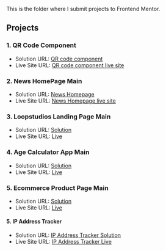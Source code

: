 This is the folder where I submit projects to Frontend Mentor.

## Projects
### 1. QR Code Component
- Solution URL: [QR code component](https://github.com/garyeung/Frontend-Mentor-Challenges/tree/master/qr-code-component-main)
- Live Site URL: [QR code component live site](https://garyeung.github.io/Frontend-Mentor-Challenges/qr-code-component-main/index.html)

### 2. News HomePage Main
- Solution URL: [News Homepage](https://github.com/garyeung/Frontend-Mentor-Challenges/tree/master/news-homepage-main)
- Live Site URL: [News Homepage live site](https://garyeung.github.io/Frontend-Mentor-Challenges/news-homepage-main)

### 3. Loopstudios Landing Page Main
- Solution URL: [Solution](https://github.com/garyeung/Frontend-Mentor-Challenges/tree/master/loopstudios-landing-page-main)
- Live Site URL: [Live](https://garyeung.github.io/Frontend-Mentor-Challenges/loopstudios-landing-page-main/)


### 4. Age Calculator App Main
- Solution URL: [Solution](https://github.com/garyeung/Frontend-Mentor-Challenges/tree/master/age-calculator-app-main)
- Live Site URL: [Live](https://garyeung.github.io/Frontend-Mentor-Challenges/age-calculator-app-main)


### 5. Ecommerce Product Page Main
- Solution URL: [Solution](https://github.com/garyeung/Frontend-Mentor-Challenges/tree/master/ecommerce-product-page-main)
- Live Site URL: [Live](https://garyeung.github.io/Frontend-Mentor-Challenges/ecommerce-product-page-main)


#### 5. IP Address Tracker
- Solution URL: [IP Address Tracker Solution](https://github.com/garyeung/Frontend-Mentor-Challenges/tree/master/ip-address-tracker-master)
- Live Site URL: [IP Address Tracker Live](https://garyeung.github.io/Frontend-Mentor-Challenges/ip-address-tracker-master)
